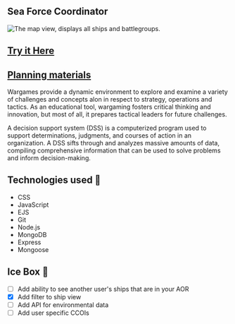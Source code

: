 ## Sea Force Coordinator
![The map view, displays all ships and battlegroups.](https://i.imgur.com/FonEpSe.png)

## [Try it Here](https://ship-planner.fly.dev/) 
## [Planning materials](https://trello.com/b/7pODgO8h/unit-2-project)


 Wargames provide a dynamic environment to explore and examine a variety of challenges and concepts alon in respect to strategy, operations and tactics. As an educational tool, wargaming fosters critical thinking and innovation, but most of all, it prepares tactical leaders for future challenges.

  A decision support system (DSS) is a computerized program used to support determinations, judgments, and courses of action in an organization. A DSS sifts through and analyzes massive amounts of data, compiling comprehensive information that can be used to solve problems and inform decision-making.

## Technologies used 💾

- CSS
- JavaScript
- EJS
- Git
- Node.js
- MongoDB
- Express
- Mongoose

## Ice Box 🧊

- [ ] Add ability to see another user's ships that are in your AOR
- [x] Add filter to ship view
- [ ] Add API for environmental data
- [ ] Add user specific CCOIs
